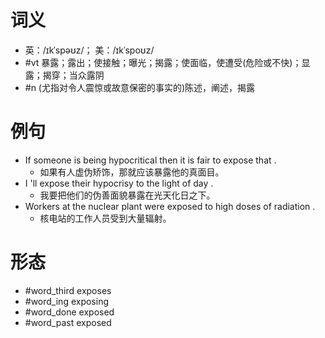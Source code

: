 # 词义
- 英：/ɪkˈspəʊz/； 美：/ɪkˈspoʊz/
- #vt 暴露；露出；使接触；曝光；揭露；使面临，使遭受(危险或不快)；显露；揭穿；当众露阴
- #n (尤指对令人震惊或故意保密的事实的)陈述，阐述，揭露
# 例句
- If someone is being hypocritical then it is fair to expose that .
	- 如果有人虚伪矫饰，那就应该暴露他的真面目。
- I 'll expose their hypocrisy to the light of day .
	- 我要把他们的伪善面貌暴露在光天化日之下。
- Workers at the nuclear plant were exposed to high doses of radiation .
	- 核电站的工作人员受到大量辐射。
# 形态
- #word_third exposes
- #word_ing exposing
- #word_done exposed
- #word_past exposed
